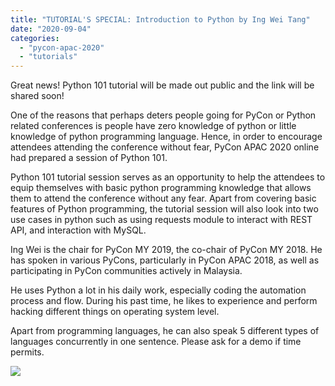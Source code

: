 ```yaml
---
title: "TUTORIAL'S SPECIAL: Introduction to Python by Ing Wei Tang"
date: "2020-09-04"
categories: 
  - "pycon-apac-2020"
  - "tutorials"
---
```


Great news! Python 101 tutorial will be made out public and the link will be shared soon!

One of the reasons that perhaps deters people going for PyCon or Python related conferences is people have zero knowledge of python or little knowledge of python programming language. Hence, in order to encourage attendees attending the conference without fear, PyCon APAC 2020 online had prepared a session of Python 101.

Python 101 tutorial session serves as an opportunity to help the attendees to equip themselves with basic python programming knowledge that allows them to attend the conference without any fear. Apart from covering basic features of Python programming, the tutorial session will also look into two use cases in python such as using requests module to interact with REST API, and interaction with MySQL.

Ing Wei is the chair for PyCon MY 2019, the co-chair of PyCon MY 2018. He has spoken in various PyCons, particularly in PyCon APAC 2018, as well as participating in PyCon communities actively in Malaysia.

He uses Python a lot in his daily work, especially coding the automation process and flow. During his past time, he likes to experience and perform hacking different things on operating system level.

Apart from programming languages, he can also speak 5 different types of languages concurrently in one sentence. Please ask for a demo if time permits.

![](https://pyconmy.files.wordpress.com/2020/09/118586912_627305507978451_4954898574308600901_o.jpg?w=1024)
